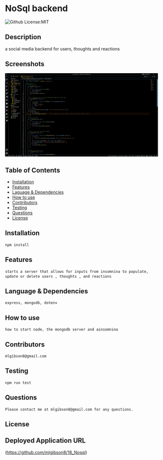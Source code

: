 # NoSql backend
 ![Github License:MIT](https://img.shields.io/badge/License-MIT-yellow.svg)
## Description
  a social media backend for users, thoughts and reactions
## Screenshots
![Screenshot](https://github.com/mlgibson8/18_Nosql/blob/main/utils/18.png)
## Table of Contents
* [Installation](#installation)
* [Features](#features)
* [Laguage & Dependencies](#language)
* [How to use](#howtouse)
* [Contributors](#contributors)
* [Testing](#testing)
* [Questions](#questions)
* [License](#license)
## Installation
    npm install
## Features
    starts a server that allows for inputs from insomnina to populate, update or delete users , thoughts , and reactions
## Language & Dependencies
    express, mongodb, dotenv
## How to use
    how to start node, the mongodb server and ainsomnina 
## Contributors
    mlgibson8@gmail.com
## Testing
    npm run test
## Questions
    Please contact me at mlgibson8@gmail.com for any questions.
## License
    
## Deployed Application URL
(https://github.com/mlgibson8/18_Nosql)

